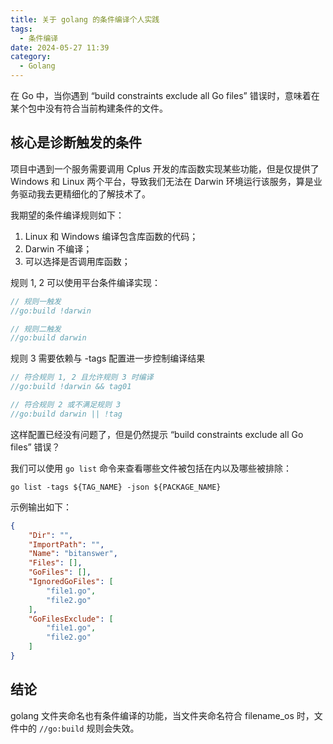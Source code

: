 ```yaml
---
title: 关于 golang 的条件编译个人实践
tags:
  - 条件编译
date: 2024-05-27 11:39
category:
  - Golang
---
```


在 Go 中，当你遇到 “build constraints exclude all Go files” 错误时，意味着在某个包中没有符合当前构建条件的文件。

## 核心是诊断触发的条件

项目中遇到一个服务需要调用 Cplus 开发的库函数实现某些功能，但是仅提供了 Windows 和 Linux 两个平台，导致我们无法在 Darwin 环境运行该服务，算是业务驱动我去更精细化的了解技术了。

我期望的条件编译规则如下：

1. Linux 和 Windows 编译包含库函数的代码；
2. Darwin 不编译；
3. 可以选择是否调用库函数；

规则 1, 2 可以使用平台条件编译实现：

```go
// 规则一触发
//go:build !darwin

// 规则二触发
//go:build darwin
```

规则 3 需要依赖与 -tags 配置进一步控制编译结果

```go
// 符合规则 1, 2 且允许规则 3 时编译
//go:build !darwin && tag01

// 符合规则 2 或不满足规则 3
//go:build darwin || !tag
```

这样配置已经没有问题了，但是仍然提示 “build constraints exclude all Go files” 错误？

我们可以使用 `go list` 命令来查看哪些文件被包括在内以及哪些被排除：

`go list -tags ${TAG_NAME} -json ${PACKAGE_NAME}`

示例输出如下：

```json
{
    "Dir": "",
    "ImportPath": "",
    "Name": "bitanswer",
    "Files": [],
    "GoFiles": [],
    "IgnoredGoFiles": [
        "file1.go",
        "file2.go"
    ],
    "GoFilesExclude": [
        "file1.go",
        "file2.go"
    ]
}
```

## 结论

golang 文件夹命名也有条件编译的功能，当文件夹命名符合 filename_os 时，文件中的 `//go:build` 规则会失效。